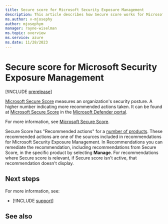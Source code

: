 ```yaml
---
title: Secure score for Microsoft Security Exposure Management
description: This article describes how Secure score works for Microsoft Exposure Management.
ms.author: v-mjosephy
author: mjosephym
manager: rayne-wiselman
ms.topic: overview
ms.service: azure
ms.date: 11/28/2023
---
```


# Secure score for Microsoft Security Exposure Management

[!INCLUDE [prerelease](../../includes/prerelease.md)]

[Microsoft Secure Score](../defender/microsoft-secure-score.md) measures an organization's security posture. A higher number indicating more recommended actions taken. It can be found at [Microsoft Secure Score](https://security.microsoft.com/exposure-secure-score) in the [Microsoft Defender portal](https://security.microsoft.com/).

For more information, see [Microsoft Secure Score](../defender/microsoft-secure-score.md).

Secure Score has "Recommended actions" for a [number of products](../defender/microsoft-secure-score.md#products-included-in-secure-score). These recommended actions are one of the sources included in recommendations for Microsoft Security Exposure Management. In Recommendations you can remediate the recommendation, including recommendations from Secure Score, in the specific product by selecting **Manage**. For recommendations where Secure score is relevant, if Secure score isn't active, that recommendation doesn't display.

<!--Secure score helps organizations:

- Report on the current state of the organization's security posture.
- Improve their security posture by providing discoverability, visibility, guidance, and control.
- Compare with benchmarks and establish key performance indicators (KPIs).
For more information, see [Microsoft Secure Score](../defender/microsoft-secure-score.md).

Microsoft Security Exposure Management recommendations use secure score as one of its sources. Secure score makes recommendations for a [number of products](../defender/microsoft-secure-score.md#products-included-in-secure-score). Selecting a recommendation to drill down, allows you to remediate the problem in the specific product that makes up the secure score.  For recommendations where Secure score is relevant, if Secure score isn't active, that recommendation doesn't display. -->

<!--add about 
•	In some cases, the affected assets information is not appearing on the Affected tab in the metric’s side pane. This is largely for metrics originating in Secure Score and will be fixed in the future. q. re metric from secure score-->
<!--When a recommendation sourced from Secure score is selected, it redirects to Secure score in the Microsoft Defender portal.-->

## Next steps

For more information, see:

- [!INCLUDE [support](../../includes/support.md)]

## See also
